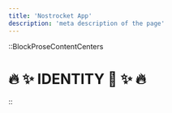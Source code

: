 ```yaml
---
title: 'Nostrocket App'
description: 'meta description of the page'
---
```


::BlockProseContentCenters

# 🔥 ✨ IDENTITY 🪪 ✨ 🔥

::


